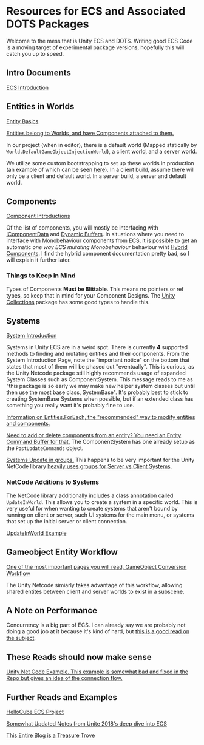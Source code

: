 # Resources for ECS and Associated DOTS Packages

Welcome to the mess that is Unity ECS and DOTS. Writing good ECS Code is a moving target of experimental package versions, hopefully this will catch you up to speed.

## Intro Documents

[ECS Introduction](https://docs.unity3d.com/Packages/com.unity.entities@0.17/manual/ecs_core.html)

## Entities in Worlds

[Entity Basics](https://docs.unity3d.com/Packages/com.unity.entities@0.17/manual/ecs_entities.html)

[Entities belong to Worlds, and have Components attached to them.](https://docs.unity3d.com/Packages/com.unity.entities@0.17/manual/world.html)

In our project (when in editor), there is a default world (Mapped statically by `World.DefaultGameObjectInjectionWorld`), a client world, and a server world.

We utilize some custom bootstrapping to set up these worlds in production (an example of which can be seen [here](https://docs.unity3d.com/Packages/com.unity.netcode@0.6/manual/client-server-worlds.html#bootstrap)). In a client build, assume there will only be a client and default world. In a server build, a server and default world.

## Components

[Component Introductions](https://docs.unity3d.com/Packages/com.unity.entities@0.17/manual/ecs_components.html)

Of the list of components, you will mostly be interfacing with [IComponentData](https://docs.unity3d.com/Packages/com.unity.entities@0.17/manual/component_data.html) and [Dynamic Buffers](https://docs.unity3d.com/Packages/com.unity.entities@0.17/manual/dynamic_buffers.html). In situations where you need to interface with Monobehaviour components from ECS, it is possible to get an automatic *one way ECS mutating Monobehaviour* behaviour wiht [Hybrid Components](https://docs.unity3d.com/Packages/com.unity.entities@0.17/manual/hybrid_component.html). I find the hybrid component documentation pretty bad, so I will explain it further later.

### Things to Keep in Mind

Types of Components **Must be Blittable**. This means no pointers or ref types, so keep that in mind for your Component Designs. The [Unity Collections](https://docs.unity3d.com/Packages/com.unity.collections@0.15/manual/index.html) package has some good types to handle this.

## Systems

[System Introduction](https://docs.unity3d.com/Packages/com.unity.entities@0.17/manual/ecs_systems.html)

Systems in Unity ECS are in a weird spot. There is currently **4** supported methods to finding and mutating entities and their components. From the System Introduction Page, note the "important notice" on the bottom that states that most of them will be phased out "eventually". This is curious, as the Unity Netcode package still highly recommends usage of expanded System Classes such as ComponentSystem. This message reads to me as "this package is so early we may make new helper system classes but until then use the most base class, SystemBase". It's probably best to stick to creating SystemBase Systems when possible, but if an extended class has something you really want it's probably fine to use.

[Information on Entities.ForEach, the "recommended" way to modify entities and components.](https://docs.unity3d.com/Packages/com.unity.entities@0.17/manual/ecs_lookup_data.html)

[Need to add or delete components from an entity? You need an Entity Command Buffer for that.](https://docs.unity3d.com/Packages/com.unity.entities@0.17/manual/entity_command_buffer.html) The ComponentSystem has one already setup as the `PostUpdateCommands` object.

[Systems Update in groups.](https://docs.unity3d.com/Packages/com.unity.entities@0.17/manual/system_update_order.html) This happens to be very important for the Unity NetCode library [heavily uses groups for Server vs Client Systems](https://docs.unity3d.com/Packages/com.unity.netcode@0.6/manual/client-server-worlds.html).

### NetCode Additions to Systems

The NetCode library additionally includes a class annotation called `UpdateInWorld`. This allows you to create a system in a specific world. This is very useful for when wanting to create systems that aren't bound by running on client or server, such UI systems for the main menu, or systems that set up the initial server or client connection.

[UpdateInWorld Example](https://docs.unity3d.com/Packages/com.unity.netcode@0.6/manual/getting-started.html#establish-a-connection)

## Gameobject Entity Workflow

[One of the most important pages you will read, GameObject Conversion Workflow](https://docs.unity3d.com/Packages/com.unity.entities@0.16/manual/conversion.html)

The Unity Netcode simiarly takes advantage of this workflow, allowing shared entites between client and server worlds to exist in a subscene.

## A Note on Performance

Concurrency is a big part of ECS. I can already say we are probably not doing a good job at it because it's kind of hard, but [this is a good read on the subject](https://medium.com/@5argon/unity-ecs-enable-more-concurrency-more-performance-with-barriersystem-entitycommandbuffer-3770e2823290).

## These Reads should now make sense

[Unity Net Code Example. This example is somewhat bad and fixed in the Repo but gives an idea of the connection flow.](https://docs.unity3d.com/Packages/com.unity.netcode@0.6/manual/getting-started.html)

## Further Reads and Examples

[HelloCube ECS Project](https://github.com/Unity-Technologies/EntityComponentSystemSamples/tree/master/ECSSamples/Assets/HelloCube)

[Somewhat Updated Notes from Unite 2018's deep dive into ECS](https://rams3s.github.io/blog/2019-01-09-ecs-deep-dive/#job-component-system-vs-component-system)

[This Entire Blog is a Treasure Trove](https://gametorrahod.com/tag/unity-ecs/)
